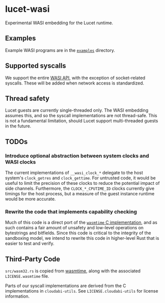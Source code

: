# lucet-wasi

Experimental WASI embedding for the Lucet runtime.

## Examples

Example WASI programs are in the [`examples`](examples) directory.

## Supported syscalls

We support the entire [WASI API](https://github.com/CraneStation/wasmtime/blob/master/docs/WASI-api.md),
with the exception of socket-related syscalls. These will be added when
network access is standardized.

## Thread safety

Lucet guests are currently single-threaded only. The WASI embedding assumes
this, and so the syscall implementations are not thread-safe. This is not a
fundamental limitation, should Lucet support multi-threaded guests in the
future.

## TODOs

### Introduce optional abstraction between system clocks and WASI clocks

The current implementations of `__wasi_clock_*` delegate to the host system's
`clock_getres` and `clock_gettime`. For untrusted code, it would be useful to
limit the precision of these clocks to reduce the potential impact of side
channels. Furthermore, the `CLOCK_*_CPUTIME_ID` clocks currently give timings
for the host process, but a measure of the guest instance runtime would be
more accurate.

### Rewrite the code that implements capability checking

Much of this code is a direct port of the [`wasmtime` C implementation](https://github.com/CraneStation/wasmtime/tree/master/wasmtime-wasi/sandboxed-system-primitives),
and as such contains a fair amount of unsafety and low-level operations on
bytestrings and bitfields. Since this code is critical to the integrity of the
sandboxing model, we intend to rewrite this code in higher-level Rust that is
easier to test and verify.

## Third-Party Code

`src/wasm32.rs` is copied from
[wasmtime](https://github.com/CraneStation/wasmtime/blob/master/wasmtime-wasi/src/wasm32.rs),
along with the associated `LICENSE.wasmtime` file.

Parts of our syscall implementations are derived from the C implementations in
`cloudabi-utils`. See `LICENSE.cloudabi-utils` for license information.

